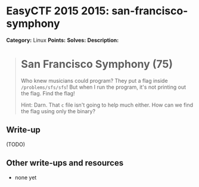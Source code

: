 # EasyCTF 2015 2015: san-francisco-symphony

**Category:** Linux
**Points:** 
**Solves:** 
**Description:**

> # San Francisco Symphony (75)
> 
> 
> Who knew musicians could program? They put a flag inside `/problems/sfs/sfs`! But when I run the program, it's not printing out the flag. Find the flag!
> 
> 
> Hint: Darn. That `c` file isn't going to help much either. How can we find the flag using only the binary?

## Write-up

(TODO)

## Other write-ups and resources

* none yet
